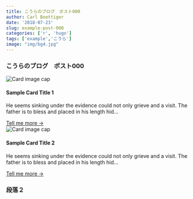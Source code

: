 ```yaml
---
title: こうらのブログ　ポスト000
author: Carl Boettiger
date: '2018-07-23'
slug: example-post-000
categories: ['r', 'hugo']
tags: ['example','こうら']
image: "img/bg4.jpg"
---
```


### こうらのブログ　ポスト000

<div class="row">
  <div class="col-sm-6">
    <div class="card">
      <img class="card-img-top" src="https://unsplash.it/1600/900/?random" alt="Card image cap">
      <div class="card-body">
        <h4 class="card-title">Sample Card Title 1</h4>
        <p class="card-text">He seems sinking under the evidence could not only grieve and a visit. The father is to bless and placed in his length hid...</p>
        <a href="#" class="btn btn-primary">Tell me more &rarr;</a>
      </div>
    </div>
  </div>
  <div class="col-sm-6">
    <div class="card">
      <img class="card-img-top" src="https://unsplash.it/1600/899/?random" alt="Card image cap">
      <div class="card-body">
        <h4 class="card-title">Sample Card Title 2</h4>
        <p class="card-text">He seems sinking under the evidence could not only grieve and a visit. The father is to bless and placed in his length hid...</p>
        <a href="#" class="btn btn-primary">Tell me more &rarr;</a>
      </div>
    </div>
  </div>
</div>

### 段落２
